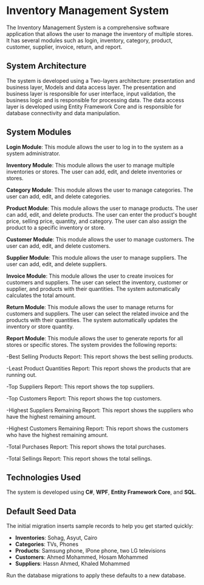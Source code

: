 # Inventory Management System

The Inventory Management System is a comprehensive software application that allows the user to manage the inventory of multiple stores. It has several modules such as login, inventory, category, product, customer, supplier, invoice, return, and report.

## System Architecture

The system is developed using a Two-layers architecture: presentation and business layer, Models and data access layer. The presentation and business layer is responsible for user interface, input validation, the business logic and is responsible for processing data. The data access layer is developed using Entity Framework Core and is responsible for database connectivity and data manipulation.

## System Modules

**Login Module**: This module allows the user to log in to the system as a system administrator.

**Inventory Module**: This module allows the user to manage multiple inventories or stores. The user can add, edit, and delete inventories or stores.

**Category Module**: This module allows the user to manage categories. The user can add, edit, and delete categories.

**Product Module**: This module allows the user to manage products. The user can add, edit, and delete products. The user can enter the product's bought price, selling price, quantity, and category. The user can also assign the product to a specific inventory or store.

**Customer Module**: This module allows the user to manage customers. The user can add, edit, and delete customers.

**Supplier Module**: This module allows the user to manage suppliers. The user can add, edit, and delete suppliers.

**Invoice Module**: This module allows the user to create invoices for customers and suppliers. The user can select the inventory, customer or supplier, and products with their quantities. The system automatically calculates the total amount.

**Return Module**: This module allows the user to manage returns for customers and suppliers. The user can select the related invoice and the products with their quantities. The system automatically updates the inventory or store quantity.

**Report Module**: This module allows the user to generate reports for all stores or specific stores. The system provides the following reports:

-Best Selling Products Report: This report shows the best selling products.

-Least Product Quantities Report: This report shows the products that are running out.

-Top Suppliers Report: This report shows the top suppliers.

-Top Customers Report: This report shows the top customers.

-Highest Suppliers Remaining Report: This report shows the suppliers who have the highest remaining amount.

-Highest Customers Remaining Report: This report shows the customers who have the highest remaining amount.

-Total Purchases Report: This report shows the total purchases.

-Total Sellings Report: This report shows the total sellings.


## Technologies Used

The system is developed using **C#**, **WPF**, **Entity Framework Core**, and **SQL**.

## Default Seed Data

The initial migration inserts sample records to help you get started quickly:

- **Inventories**: Sohag, Asyut, Cairo
- **Categories**: TVs, Phones
- **Products**: Samsung phone, IPone phone, two LG televisions
- **Customers**: Ahmed Mohammed, Hosam Mohammed
- **Suppliers**: Hassn Ahmed, Khaled Mohammed

Run the database migrations to apply these defaults to a new database.

